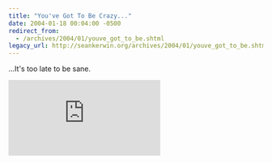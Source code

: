 ```yaml
---
title: "You've Got To Be Crazy..."
date: 2004-01-18 00:04:00 -0500
redirect_from:
  - /archives/2004/01/youve_got_to_be.shtml
legacy_url: http://seankerwin.org/archives/2004/01/youve_got_to_be.shtml
---
```

...It's too late to be sane.

[![Terror Alert Level](http://www.geekandproud.net/terror/terror.php)](http://www.geekandproud.net/terror/)
